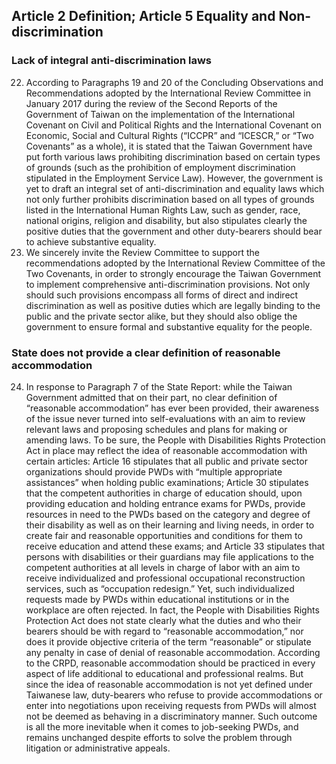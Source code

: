 ## Article 2 Definition; Article 5 Equality and Non-discrimination

### Lack of integral anti-discrimination laws

<ol start="22">
  <li>According to Paragraphs 19 and 20 of the Concluding Observations and Recommendations adopted by the International Review Committee in January 2017 during the review of the Second Reports of the Government of Taiwan on the implementation of the International Covenant on Civil and Political Rights and the International Covenant on Economic, Social and Cultural Rights (“ICCPR” and “ICESCR,” or “Two Covenants” as a whole), it is stated that the Taiwan Government have put forth various laws prohibiting discrimination based on certain types of grounds (such as the prohibition of employment discrimination stipulated in the Employment Service Law). However, the government is yet to draft an integral set of anti-discrimination and equality laws which not only further prohibits discrimination based on all types of grounds listed in the International Human Rights Law, such as gender, race, national origins, religion and disability, but also stipulates clearly the positive duties that the government and other duty-bearers should bear to achieve substantive equality.</li>

  <li>We sincerely invite the Review Committee to support the recommendations adopted by the International Review Committee of the Two Covenants, in order to strongly encourage the Taiwan Government to implement comprehensive anti-discrimination provisions. Not only should such provisions encompass all forms of direct and indirect discrimination as well as positive duties which are legally binding to the public and the private sector alike, but they should also oblige the government to ensure formal and substantive equality for the people.</li>
</ol>

### State does not provide a clear definition of reasonable accommodation

<ol start="24">
  <li>In response to Paragraph 7 of the State Report: while the Taiwan Government admitted that on their part, no clear definition of “reasonable accommodation” has ever been provided, their awareness of the issue never turned into self-evaluations with an aim to review relevant laws and proposing schedules and plans for making or amending laws. To be sure, the People with Disabilities Rights Protection Act in place may reflect the idea of reasonable accommodation with certain articles: Article 16 stipulates that all public and private sector organizations should provide PWDs with “multiple appropriate assistances” when holding public examinations; Article 30 stipulates that the competent authorities in charge of education should, upon providing education and holding entrance exams for PWDs, provide resources in need to the PWDs based on the category and degree of their disability as well as on their learning and living needs, in order to create fair and reasonable opportunities and conditions for them to receive education and attend these exams; and Article 33 stipulates that persons with disabilities or their guardians may file applications to the competent authorities at all levels in charge of labor with an aim to receive individualized and professional occupational reconstruction services, such as “occupation redesign.” Yet, such individualized requests made by PWDs within educational institutions or in the workplace are often rejected. In fact, the People with Disabilities Rights Protection Act does not state clearly what the duties and who their bearers should be with regard to “reasonable accommodation,” nor does it provide objective criteria of the term “reasonable” or stipulate any penalty in case of denial of reasonable accommodation. According to the CRPD, reasonable accommodation should be practiced in every aspect of life additional to educational and professional realms. But since the idea of reasonable accommodation is not yet defined under Taiwanese law, duty-bearers who refuse to provide accommodations or enter into negotiations upon receiving requests from PWDs will almost not be deemed as behaving in a discriminatory manner. Such outcome is all the more inevitable when it comes to job-seeking PWDs, and remains unchanged despite efforts to solve the problem through litigation or administrative appeals.</li>
</ol>